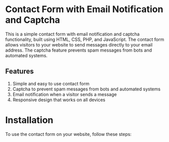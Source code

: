 # Contact Form with Email Notification and Captcha
This is a simple contact form with email notification and captcha functionality, built using HTML, CSS, PHP, and JavaScript. The contact form allows visitors to your website to send messages directly to your email address. The captcha feature prevents spam messages from bots and automated systems.

## Features

1. Simple and easy to use contact form
2. Captcha to prevent spam messages from bots and automated systems
3. Email notification when a visitor sends a message
4. Responsive design that works on all devices

# Installation

To use the contact form on your website, follow these steps:

